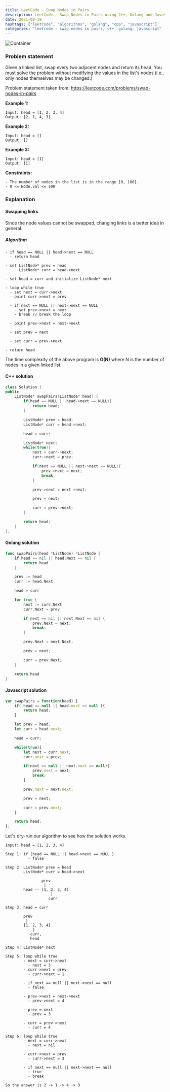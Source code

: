 ```yaml
---
title: LeetCode - Swap Nodes in Pairs
description: LeetCode - Swap Nodes in Pairs using C++, Golang and Javascript.
date: 2021-09-19
hashtags: ["leetcode", "algorithms", "golang", "cpp", "javascript"]
categories: "leetcode - swap nodes in pairs, c++, golang, javascript"
---
```


![Container](./../swap-nodes-in-pairs.png)

### Problem statement

Given a linked list,
swap every two adjacent nodes and return its head.
You must solve the problem without modifying the
values in the list's nodes (i.e., only nodes themselves may be changed.)

Problem statement taken from: <a href="https://leetcode.com/problems/swap-nodes-in-pairs" target="_blank">https://leetcode.com/problems/swap-nodes-in-pairs</a>

**Example 1:**

```
Input: head = [1, 2, 3, 4]
Output: [2, 1, 4, 3]
```

**Example 2:**

```
Input: head = []
Output: []
```

**Example 3:**

```
Input: head = [1]
Output: [1]
```

**Constraints:**

```
- The number of nodes in the list is in the range [0, 100].
- 0 <= Node.val <= 100
```

### Explanation

#### Swapping links

Since the node values cannot be swapped,
changing links is a better idea in general.

##### Algorithm

```
- if head == NULL || head->next == NULL
  - return head

- set ListNode* prev = head
      ListNode* curr = head->next

- set head = curr and initialize ListNode* next

- loop while true
  - set next = curr->next
  - point curr->next = prev

  - if next == NULL || next->next == NULL
    - set prev->next = next
    - break // break the loop

  - point prev->next = next->next

  - set prev = next

  - set curr = prev->next

- return head
```

The time complexity of the above program is **O(N)**
where N is the number of nodes in a given linked list.

#### C++ solution

```cpp
class Solution {
public:
    ListNode* swapPairs(ListNode* head) {
        if(head == NULL || head->next == NULL){
            return head;
        }

        ListNode* prev = head;
        ListNode* curr = head->next;

        head = curr;

        ListNode* next;
        while(true){
            next = curr->next;
            curr->next = prev;

            if(next == NULL || next->next == NULL){
                prev->next = next;
                break;
            }

            prev->next = next->next;

            prev = next;

            curr = prev->next;
        }

        return head;
    }
};
```

#### Golang solution

```go
func swapPairs(head *ListNode) *ListNode {
    if head == nil || head.Next == nil {
        return head
    }

    prev := head
    curr := head.Next

    head = curr

    for true {
        next := curr.Next
        curr.Next = prev

        if next == nil || next.Next == nil {
            prev.Next = next;
            break;
        }

        prev.Next = next.Next;

        prev = next;

        curr = prev.Next;
    }

    return head
}
```

#### Javascript solution

```javascript
var swapPairs = function(head) {
    if( head == null || head.next == null ){
        return head;
    }

    let prev = head;
    let curr = head.next;

    head = curr;

    while(true){
        let next = curr.next;
        curr.next = prev;

        if(next == null || next.next == null){
            prev.next = next;
            break;
        }

        prev.next = next.next;

        prev = next;

        curr = prev.next;
    }

    return head;
};
```

Let's dry-run our algorithm to see how the solution works.

```
Input: head = [1, 2, 3, 4]

Step 1: if (head == NULL || head->next == NULL )
          - false

Step 2: ListNode* prev = head
        ListNode* curr = head->next

                prev
                 |
        head -- [1, 2, 3, 4]
                    |
                   curr

Step 3: head = curr

        prev
         |
        [1, 2, 3, 4]
            |
           curr,
           head

Step 4: ListNode* next

Step 5: loop while true
        - next = curr->next
          - next = 3
        - curr->next = prev
          - curr->next = 1

        - if next == null || next->next == null
          - false

        - prev->next = next->next
          - prev->next = 4

        - prev = next
          - prev = 3

        - curr = prev->next
          - curr = 4

Step 6: loop while true
        - next = curr->next
          - next = nil

        - curr->next = prev
          - curr->next = 3

        - if next == null || next->next == null
          - true
          - break

So the answer is 2 -> 1 -> 4 -> 3
```
